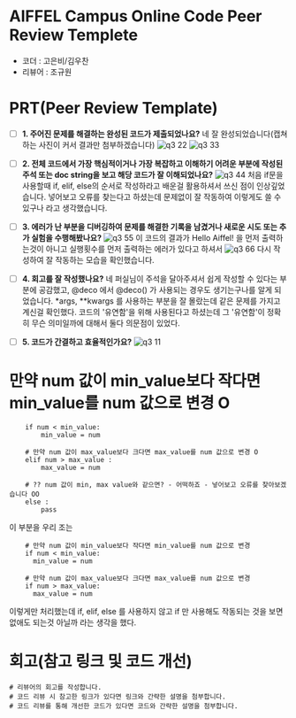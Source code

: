 # AIFFEL Campus Online Code Peer Review Templete
- 코더 : 고은비/김우찬
- 리뷰어 : 조규원


# PRT(Peer Review Template)
- [ ]  **1. 주어진 문제를 해결하는 완성된 코드가 제출되었나요?**
 네 잘 완성되었습니다(캡쳐하는 사진이 커서 결과만 첨부하겠습니다)
![q3 22](https://github.com/user-attachments/assets/4d7417f2-e716-44d3-9749-a8ff139e10d6)
![q3 33](https://github.com/user-attachments/assets/53582911-031e-4f23-9fe0-a3fff6a72fb6)

    
- [ ]  **2. 전체 코드에서 가장 핵심적이거나 가장 복잡하고 이해하기 어려운 부분에 작성된 
주석 또는 doc string을 보고 해당 코드가 잘 이해되었나요?**
![q3 44](https://github.com/user-attachments/assets/ddcb1d41-f214-4314-a0d4-1e8d74f195de)
처음 if문을 사용할때 if, elif, else의 순서로 작성하라고 배운걸 활용하셔서 쓰신 점이 인상깊었습니다.
넣어보고 오류를 찾는다고 하셨는데 문제없이 잘 작동하여 이렇게도 쓸 수 있구나 라고 생각했습니다.

- [ ]  **3. 에러가 난 부분을 디버깅하여 문제를 해결한 기록을 남겼거나
새로운 시도 또는 추가 실험을 수행해봤나요?**
  ![q3 55](https://github.com/user-attachments/assets/949541a5-bfdf-4f2b-b35f-bffbe9562189)
이 코드의 결과가 Hello Aiffel! 을 먼저 출력하는것이 아니고 실행횟수를 먼저 출력하는 에러가 있다고 하셔서
![q3 66](https://github.com/user-attachments/assets/b07153e8-4ba6-441f-981e-6349d3346ae5)
다시 작성하여 잘 작동하는 모습을 확인했습니다.
- [ ]  **4. 회고를 잘 작성했나요?**
네 퍼실님이 주석을 달아주셔서 쉽게 작성할 수 있다는 부분에 공감했고, @deco 에서 @deco() 가 사용되는 경우도 생기는구나를 알게 되었습니다.
*args, **kwargs 를 사용하는 부분을 잘 몰랐는데 같은 문제를 가지고 계신걸 확인했다. 코드의 '유연함'을 위해 사용된다고 하셨는데 그 '유연함'이 정확히 무슨 의미일까에 대해서 둘다 의문점이 있었다.
        
- [ ]  **5. 코드가 간결하고 효율적인가요?**
 ![q3 11](https://github.com/user-attachments/assets/9b141542-8824-4836-856a-0e4864aed112)
  # 만약 num 값이 min_value보다 작다면 min_value를 num 값으로 변경 O
        if num < min_value:
            min_value = num

        # 만약 num 값이 max_value보다 크다면 max_value를 num 값으로 변경 O
        elif num > max_value :
            max_value = num

        # ?? num 값이 min, max value와 같으면? - 어떡하죠 - 넣어보고 오류를 찾아보겠습니다 OO
        else :
            pass
이 부분을 우리 조는 

        # 만약 num 값이 min_value보다 작다면 min_value를 num 값으로 변경
        if num < min_value:
          min_value = num

        # 만약 num 값이 max_value보다 크다면 max_value를 num 값으로 변경
        if num > max_value:
          max_value = num
이렇게만 처리했는데 if, elif, else 를 사용하지 않고 if 만 사용해도 작동되는 것을 보면 없애도 되는것 아닐까 라는 생각을 했다.

# 회고(참고 링크 및 코드 개선)
```
# 리뷰어의 회고를 작성합니다.
# 코드 리뷰 시 참고한 링크가 있다면 링크와 간략한 설명을 첨부합니다.
# 코드 리뷰를 통해 개선한 코드가 있다면 코드와 간략한 설명을 첨부합니다.
```
